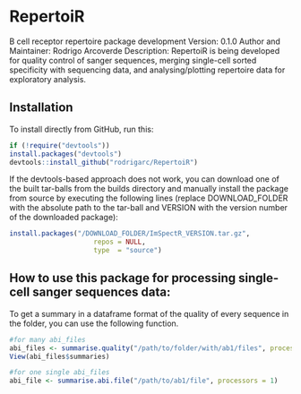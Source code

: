 # RepertoiR

B cell receptor repertoire package development 
Version: 0.1.0
Author and Maintainer: Rodrigo Arcoverde
Description: RepertoiR is being developed for quality control of sanger sequences, merging single-cell sorted specificity with sequencing data, and analysing/plotting repertoire data for exploratory analysis.  


## Installation

To install directly from GitHub, run this:

```r
if (!require("devtools"))
install.packages("devtools")
devtools::install_github("rodrigarc/RepertoiR")
```

If the devtools-based approach does not work, you can download one of the built tar-balls from the builds directory and manually install the package from source by executing the following lines (replace DOWNLOAD_FOLDER with the absolute path to the tar-ball and VERSION with the version number of the downloaded package):

```r
install.packages("/DOWNLOAD_FOLDER/ImSpectR_VERSION.tar.gz",
                     repos = NULL,
                     type  = "source")
```
## How to use this package for processing single-cell sanger sequences data:

To get a summary in a dataframe format of the quality of every sequence in the folder, you can use the following function. 
```r
#for many abi_files 
abi_files <- summarise.quality("/path/to/folder/with/ab1/files", processors = 1)
View(abi_files$summaries)

#for one single abi_files
abi_file <- summarise.abi.file("/path/to/ab1/file", processors = 1)
```


